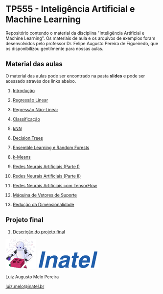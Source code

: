 # TP555 - Inteligência Artificial e Machine Learning

Repositório contendo o material da disciplina "Inteligência Artificial e Machine Learning".
Os materiais de aula e os arquivos de exemplos foram desenvolvidos pelo professor Dr. Felipe Augusto Pereira de Figueiredo, que os disponibilizou gentilmente para nossas aulas.

## Material das aulas

O material das aulas pode ser encontrado na pasta **slides** e pode ser acessado através dos links abaixo.

1. [Introdução](https://github.com/zz4fap/tp555-ml/blob/main/slides/TP555_Introdu%C3%A7%C3%A3o.pdf)

2. [Regressão Linear](https://github.com/zz4fap/tp555-ml/blob/main/slides/TP555_Regress%C3%A3o_Linear.pdf)

3. [Regressão Não-Linear](https://github.com/zz4fap/tp555-ml/blob/main/slides/TP555_Regress%C3%A3o_para_Modelos_N%C3%A3o_Lineares.pdf)

4. [Classificação](https://github.com/zz4fap/tp555-ml/blob/main/slides/TP555_Classificadores.pdf)

5. [kNN](https://github.com/zz4fap/tp555-ml/blob/main/slides/TP555_kNN.pdf)

6. [Decision Trees](https://github.com/zz4fap/tp555-ml/blob/main/slides/TP555_Decision_Trees.pdf)

7. [Ensemble Learning e Random Forests](https://github.com/zz4fap/tp555-ml/blob/main/slides/TP555_Ensemble_Learning_and_Random_Forests.pdf)

8. [k-Means](https://github.com/zz4fap/tp555-ml/blob/main/slides/TP555_kMeans.pdf)

9. [Redes Neurais Artificiais (Parte I)](https://github.com/zz4fap/tp555-ml/blob/main/slides/TP555_Redes_Neurais_Artificiais_parte_1.pdf)

10. [Redes Neurais Artificiais (Parte II)](https://github.com/zz4fap/tp555-ml/blob/main/slides/TP555_Redes_Neurais_Artificiais_parte_2.pdf)

11. [Redes Neurais Artificiais com TensorFlow](https://github.com/zz4fap/tp555-ml/blob/main/slides/TP555_Treinando_RNAs_Com_tensorflow.pdf)

12. [Máquina de Vetores de Suporte](https://github.com/zz4fap/tp555-ml/blob/main/slides/TP555_M%C3%A1quina_de_Vetores_de_Suporte.pdf)

13. [Redução da Dimensionalidade](https://github.com/zz4fap/tp555-ml/blob/main/slides/TP555_Redu%C3%A7%C3%A3o_da_Dimensionalidade.pdf)

## Projeto final

1. [Descrição do projeto final](https://github.com/zz4fap/tp555-ml/blob/main/projeto/TP555%20-%20Projeto%20Pr%C3%A1tico.pdf)

<img src="/figures/ml_logo1.png" width="100px"> <img src="/figures/inatel_logo.png" width="200px">

Luiz Augusto Melo Pereira

luiz.melo@inatel.br